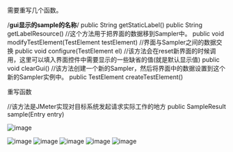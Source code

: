 需要重写几个函数。

/**gui显示的sample的名称**/
public String getStaticLabel()
public String getLabelResource()
//这个方法用于把界面的数据移到Sampler中。
public void modifyTestElement(TestElement testElement)
//界面与Sampler之间的数据交换
public void configure(TestElement el)
//该方法会在reset新界面的时候调用，这里可以填入界面控件中需要显示的一些缺省的值(就是默认显示值)
public void clearGui()
//该方法创建一个新的Sampler，然后将界面中的数据设置到这个新的Sampler实例中。
public TestElement createTestElement()

重写函数

//该方法是JMeter实现对目标系统发起请求实际工作的地方
public SampleResult sample(Entry entry)



![image](https://user-images.githubusercontent.com/15613793/165494223-303129d7-19c3-449a-96e3-2b74b0dadcbb.png)


![image](https://user-images.githubusercontent.com/15613793/165494271-4df55702-f7b9-4847-b955-191f80f9a236.png)
![image](https://user-images.githubusercontent.com/15613793/165494333-528bbf86-0152-4ff4-8bae-534e35cfa10a.png)
![image](https://user-images.githubusercontent.com/15613793/165494364-42657f30-f37d-4067-acb9-9b2a72dde090.png)
![image](https://user-images.githubusercontent.com/15613793/165494400-684ed285-ac80-4a6f-9b53-a324ffe67417.png)
![image](https://user-images.githubusercontent.com/15613793/165494448-bd3d1840-943f-4c41-bd3f-bdc87978b339.png)
